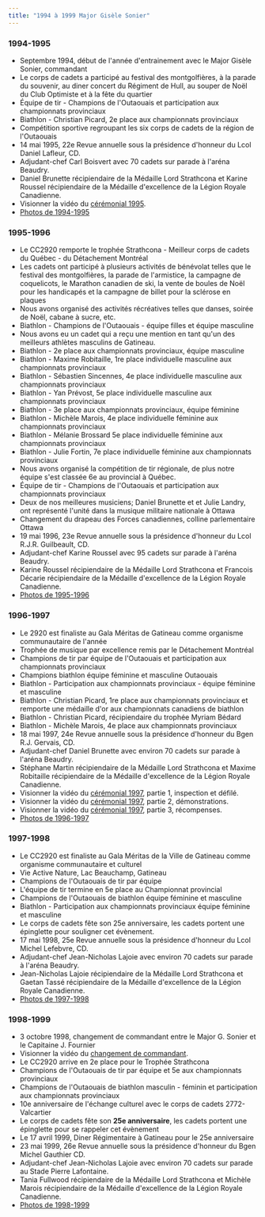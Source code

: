 ```yaml
---
title: "1994 à 1999 Major Gisèle Sonier"
---
```


### 1994-1995

* Septembre 1994, début de l'année d'entrainement avec le Major Gisèle Sonier, commandant
* Le corps de cadets a participé au festival des montgolfières, à la parade du souvenir, au diner concert du Régiment de Hull, au souper de Noël du Club Optimiste et à la fête du quartier
* Équipe de tir - Champions de l'Outaouais et participation aux championnats provinciaux
* Biathlon - Christian Picard, 2e place aux championnats provinciaux
* Compétition sportive regroupant les six corps de cadets de la région de l'Outaouais
* 14 mai 1995, 22e Revue annuelle sous la présidence d'honneur du Lcol Daniel Lafleur, CD.
* Adjudant-chef Carl Boisvert avec 70 cadets sur parade à l'aréna Beaudry.
* Daniel Brunette récipiendaire de la Médaille Lord Strathcona et Karine Roussel récipiendaire de la Médaille d'excellence de la Légion Royale Canadienne.
* Visionner la vidéo du [cérémonial 1995](https://www.youtube.com/watch?v=H1N9L0Aa8io).
* [Photos de 1994-1995](https://photos.app.goo.gl/a2NfduQiosQ5jCGD7)

### 1995-1996

* Le CC2920 remporte le trophée Strathcona - Meilleur corps de cadets du Québec - du Détachement Montréal
* Les cadets ont participé à plusieurs activités de bénévolat telles que le festival des montgolfières, la parade de l'armistice, la campagne de coquelicots, le Marathon canadien de ski, la vente de boules de Noël pour les handicapés et la campagne de billet pour la sclérose en plaques
* Nous avons organisé des activités récréatives telles que danses, soirée de Noël, cabane à sucre, etc.
* Biathlon - Champions de l'Outaouais - équipe filles et équipe masculine
* Nous avons eu un cadet qui a reçu une mention en tant qu'un des meilleurs athlètes masculins de Gatineau.
* Biathlon - 2e place aux championnats provinciaux, équipe masculine
* Biathlon - Maxime Robitaille, 1re place individuelle masculine aux championnats provinciaux
* Biathlon - Sébastien Sincennes, 4e place individuelle masculine aux championnats provinciaux
* Biathlon - Yan Prévost, 5e place individuelle masculine aux championnats provinciaux
* Biathlon - 3e place aux championnats provinciaux, équipe féminine
* Biathlon - Michèle Marois, 4e place individuelle féminine aux championnats provinciaux
* Biathlon - Mélanie Brossard 5e place individuelle féminine aux championnats provinciaux
* Biathlon - Julie Fortin, 7e place individuelle féminine aux championnats provinciaux
* Nous avons organisé la compétition de tir régionale, de plus notre équipe s'est classée 6e au provincial à Québec.
* Équipe de tir - Champions de l'Outaouais et participation aux championnats provinciaux
* Deux de nos meilleures musiciens; Daniel Brunette et et Julie Landry, ont représenté l'unité dans la musique militaire nationale à Ottawa
* Changement du drapeau des Forces canadiennes, colline parlementaire Ottawa
* 19 mai 1996, 23e Revue annuelle sous la présidence d'honneur du Lcol R.J.R. Guilbeault, CD.
* Adjudant-chef Karine Roussel avec 95 cadets sur parade à l'aréna Beaudry.
* Karine Roussel récipiendaire de la Médaille Lord Strathcona et Francois Décarie récipiendaire de la Médaille d'excellence de la Légion Royale Canadienne.
* [Photos de 1995-1996](https://photos.app.goo.gl/fjWtnUKaKLiP6t4t6)

### 1996-1997

* Le 2920 est finaliste au Gala Méritas de Gatineau comme organisme communautaire de l'année
* Trophée de musique par excellence remis par le Détachement Montréal
* Champions de tir par équipe de l'Outaouais et participation aux championnats provinciaux
* Champions biathlon équipe féminine et masculine Outaouais
* Biathlon - Participation aux championnats provinciaux - équipe féminine et masculine
* Biathlon - Christian Picard, 1re place aux championnats provinciaux et remporte une médaille d'or aux championnats canadiens de biathlon
* Biathlon - Christian Picard, récipiendaire du trophée Myriam Bédard
* Biathlon - Michèle Marois, 4e place aux championnats provinciaux
* 18 mai 1997, 24e Revue annuelle sous la présidence d'honneur du Bgen R.J. Gervais, CD.
* Adjudant-chef Daniel Brunette avec environ 70 cadets sur parade à l'aréna Beaudry.
* Stéphane Martin récipiendaire de la Médaille Lord Strathcona et Maxime Robitaille récipiendaire de la Médaille d'excellence de la Légion Royale Canadienne.
* Visionner la vidéo du [cérémonial 1997](https://www.youtube.com/watch?v=sBAFuUQ7tbQ), partie 1, inspection et défilé.
* Visionner la vidéo du [cérémonial 1997](https://www.youtube.com/watch?v=yhw3vXNi1to), partie 2, démonstrations.
* Visionner la vidéo du [cérémonial 1997](https://www.youtube.com/watch?v=ThxkVwKcieI), partie 3, récompenses.
* [Photos de 1996-1997](https://photos.app.goo.gl/7uAcJhxvxMYdbhAY7)

### 1997-1998

* Le CC2920 est finaliste au Gala Méritas de la Ville de Gatineau comme organisme communautaire et culturel
* Vie Active Nature, Lac Beauchamp, Gatineau
* Champions de l'Outaouais de tir par équipe
* L'équipe de tir termine en 5e place au Championnat provincial
* Champions de l'Outaouais de biathlon équipe féminine et masculine
* Biathlon - Participation aux championnats provinciaux équipe féminine et masculine
* Le corps de cadets fête son 25e anniversaire, les cadets portent une épinglette pour souligner cet évènement.
* 17 mai 1998, 25e Revue annuelle sous la présidence d'honneur du Lcol Michel Lefebvre, CD.
* Adjudant-chef Jean-Nicholas Lajoie avec environ 70 cadets sur parade à l'aréna Beaudry.
* Jean-Nicholas Lajoie récipiendaire de la Médaille Lord Strathcona et Gaetan Tassé récipiendaire de la Médaille d'excellence de la Légion Royale Canadienne.
* [Photos de 1997-1998](https://photos.app.goo.gl/ZnHJCfp5KfCFP4hh7)

### 1998-1999

* 3 octobre 1998, changement de commandant entre le Major G. Sonier et le Capitaine J. Fournier
* Visionner la vidéo du [changement de commandant](https://www.youtube.com/watch?v=09ItSxi2XVQ).
* Le CC2920 arrive en 2e place pour le Trophée Strathcona
* Champions de l'Outaouais de tir par équipe et 5e aux championnats provinciaux
* Champions de l'Outaouais de biathlon masculin - féminin et participation aux championnats provinciaux
* 10e anniversaire de l'échange culturel avec le corps de cadets 2772-Valcartier
* Le corps de cadets fête son **25e anniversaire**, les cadets portent une épinglette pour se rappeler cet évènement
* Le 17 avril 1999, Diner Régimentaire à Gatineau pour le 25e anniversaire
* 23 mai 1999, 26e Revue annuelle sous la présidence d'honneur du Bgen Michel Gauthier CD.
* Adjudant-chef Jean-Nicholas Lajoie avec environ 70 cadets sur parade au Stade Pierre Lafontaine.
* Tania Fullwood récipiendaire de la Médaille Lord Strathcona et Michèle Marois récipiendaire de la Médaille d'excellence de la Légion Royale Canadienne.
* [Photos de 1998-1999](https://photos.app.goo.gl/KxiPyAqoyJ2fnQxb9)